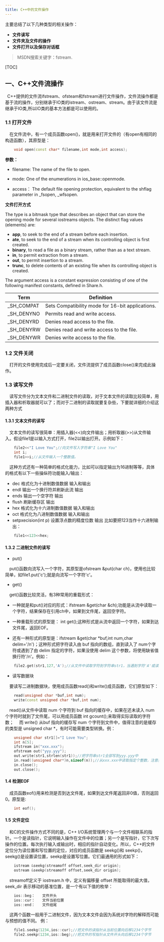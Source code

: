 ```yaml
---
title: C++中的文件操作
---
```


主要总结了以下几种类型的相关操作：

- **文件读写**
- **文件夹及文件的操作**
- **文件打开以及保存对话框**

>MSDN搜索关键字：fstream.

 [TOC]

## 一、C++文件流操作
&ensp;C++提供的文件流ifstream、ofsteam和fstream进行文件操作，文件流操作都是基于流的操作，分别继承于IO类的istream、ostream、stream。由于该文件流是继承于IO类,所以IO类的基本方法都是可以使用的。


### 1.1 打开文件

&emsp;在文件流中，有一个成员函数open()，就是用来打开文件的（有open有相同的构造函数），其原型是：

``` C++
	void open(const char* filename,int mode,int access);
```


**参数：**

- filename:
The name of the file to open.

- mode:
One of the enumerations in ios_base::openmode.

- access：
The default file opening protection, equivalent to the shflag parameter in _fsopen, _wfsopen.



**文件打开方式**

The type is a bitmask type that describes an object that can store the opening mode for several iostreams objects. The distinct flag values (elements) are:

- **app**, to seek to the end of a stream before each insertion.
- **ate**, to seek to the end of a stream when its controlling object is first created.
- **binary**, to read a file as a binary stream, rather than as a text stream.
- **in**, to permit extraction from a stream.
- **out**, to permit insertion to a stream.
- **trunc**, to delete contents of an existing file when its controlling object is created.

The argument access is a constant expression consisting of one of the following manifest constants, defined in Share.h.

Term | Definition
---------- | ----------------------
_SH_COMPAT | Sets Compatibility mode for 16-bit applications.
_SH_DENYNO | Permits read and write access.
_SH_DENYRD | Denies read access to the file.
_SH_DENYRW | Denies read and write access to the file.
_SH_DENYWR | Denies write access to the file.

### 1.2 文件关闭

&emsp;打开的文件使用完成后一定要关闭，文件流提供了成员函数close()来完成此操作。

### 1.3 读写文件

&emsp;读写文件分为文本文件和二进制文件的读取，对于文本文件的读取比较简单，用插入器和析取器就可以了；而对于二进制的读取就要复杂些，下要就详细的介绍这两种方式

#### 1.3.1 文本文件的读写 
&emsp;文本文件的读写很简单：用插入器(<<)向文件输出；用析取器(>>)从文件输入。假设file1是以输入方式打开，file2以输出打开。示例如下：

``` C++
	file2<<"I Love You";//向文件写入字符串"I Love You" 
	int i; 
	file1>>i;//从文件输入一个整数值。
```

&emsp;这种方式还有一种简单的格式化能力，比如可以指定输出为16进制等等，具体的格式有以下一些操纵符功能输入/输出：

- dec 格式化为十进制数值数据  输入和输出
- endl 输出一个换行符并刷新此流  输出 
- ends 输出一个空字符  输出 
- flush 刷新缓存区  输出
- hex 格式化为十六进制数值数据  输入和输出 
- oct 格式化为八进制数值数据  输入和输出 
- setpxecision(int p) 设置浮点数的精度位数  输出
比如要把123当作十六进制输出：

``` C++
	file1<<123<<hex;
```
#### 1.3.2 二进制文件的读写

- put() 

&emsp;put()函数向流写入一个字符，其原型是ofstream &put(char ch)，使用也比较简单，如file1.put('c');就是向流写一个字符'c'。

- get() 

&emsp;get()函数比较灵活，有3种常用的重载形式：

- 一种就是和put()对应的形式：ifstream &get(char &ch);功能是从流中读取一个字符，结果保存在引用ch中，如果到文件尾，返回空字符。


- 一种重载形式的原型是： int get();这种形式是从流中返回一个字符，如果到达文件尾，返回EOF。


- 还有一种形式的原型是：ifstream &get(char *buf,int num,char delim='/n')；这种形式把字符读入由 buf 指向的数组，直到读入了 num个字符或遇到了由 delim 指定的字符，如果没使用 delim 这个参数，将使用缺省值换行符'/n'。例如：

``` C++
	file2.get(str1,127,'A');//从文件中读取字符到字符串str1，当遇到字符'A'或读取了127个字符时终止。
```

- 读写数据块


&emsp;要读写二进制数据块，使用成员函数read()和write()成员函数，它们原型如下：

``` C++
	read(unsigned char *buf,int num); 
	write(const unsigned char *buf,int num);
```

&emsp;read()从文件中读取 num 个字符到 buf 指向的缓存中，如果在还未读入 num 个字符时就到了文件尾，可以用成员函数 int gcount();来取得实际读取的字符数；
&emsp;而 write() 从buf 指向的缓存写 num 个字符到文件中，值得注意的是缓存的类型是 unsigned char *，有时可能需要类型转换。例：

``` C++
	unsigned char str1[]="I Love You"; 
	int n[5]; 
	ifstream in("xxx.xxx"); 
	ofstream out("yyy.yyy"); 
	out.write(str1,strlen(str1));//把字符串str1全部写到yyy.yyy中 
	in.read((unsigned char*)n,sizeof(n));//从xxx.xxx中读取指定个整数，注意类型转换 
	in.close();
	out.close();
```
#### 1.4 检测EOF

&emsp;成员函数eof()用来检测是否到达文件尾，如果到达文件尾返回非0值，否则返回0。原型是:

``` C++
	int eof();
```

#### 1.5 文件定位
&emsp;和C的文件操作方式不同的是，C++ I/O系统管理两个与一个文件相联系的指针。一个是读指针，它说明输入操作在文件中的位置；另一个是写指针，它下次写操作的位置。每次执行输入或输出时，相应的指针自动变化。所以，C++的文件定位分为读位置和写位置的定位，对应的成员函数是 seekg()和 seekp()，seekg()是设置读位置，seekp是设置写位置。它们最通用的形式如下：
``` C++
    istream &seekg(streamoff offset,seek_dir origin);
    ostream &seekp(streamoff offset,seek_dir origin);
```
&emsp;streamoff定义于 iostream.h 中，定义有偏移量 offset 所能取得的最大值，seek_dir 表示移动的基准位置，是一个有以下值的枚举：

``` C++
	ios::beg：　　文件开头
	ios::cur：　　文件当前位置
	ios::end：　　文件结尾
```

&emsp;这两个函数一般用于二进制文件，因为文本文件会因为系统对字符的解释而可能与预想的值不同。
例：

``` C++
    file1.seekg(1234,ios::cur);//把文件的读指针从当前位置向后移1234个字节
    file2.seekp(1234,ios::beg);//把文件的写指针从文件开头向后移1234个字节
```